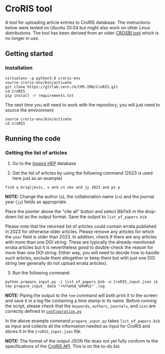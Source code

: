 # CroRIS tool

A tool for uploading article entries to CroRIS database. The instructions below were tested on Ubuntu 20.04 but might also work on other Linux distributions. The tool has been derived from an older [CROSBI tool](https://gitlab.cern.ch/CMS-IRB/crosbi) which is no longer in use.

## Getting started

### Installation

```
virtualenv -p python3.8 croris-env
source croris-env/bin/activate
git clone https://gitlab.cern.ch/CMS-IRB/CroRIS.git
cd CroRIS
pip install -r requirements.txt
```

The next time you will need to work with the repository, you will just need to source the environment

```
source croris-env/bin/activate
cd CroRIS
```

## Running the code

### Getting the list of articles

1. Go to the [Inspire HEP](https://inspirehep.net) database

2. Get the list of articles by using the following command (2023 is used here just as an example)

```
find a brigljevic, v and cn cms and jy 2023 and ps p
```

**NOTE:** Change the author (`a`), the collaboration name (`cn`) and the journal year (`jy`) fields as appropriate.

Place the pointer above the "cite all" button and select BibTeX in the drop-down list as the output format. Save the output to `list_of_papers.bib`

Please note that the returned list of articles could contain errata published in 2023 for otherwise older articles. Please remove any articles for which the `year` field is older than 2023. In addition, check if there are any articles with more than one DOI string. These are typically the already-mentioned errata articles but it is nevertheless good to double-check the reason for more than one DOI string. Either way, you will need to decide how to handle such articles, exclude them altogether or keep them but with just one DOI string (we generally do not upload errata articles).

3. Run the following command

```
python prepare_input.py -i list_of_papers.bib -o CroRIS_input.json |& tee prepare_input_`date "+%Y%m%d_%H%M%S"`.log
```

**NOTE:** Piping the output to the `tee` command will both print it to the screen and save it in a log file containing a time stamp in its name. Before running the script, please check that the `keywords`, `authors`, `journals`, and `issn` are correctly defined in [`configuration.py`](https://gitlab.cern.ch/CMS-IRB/CroRIS/blob/master/configuration.py)

In the above example command `prepare_input.py` takes `list_of_papers.bib` as input and collects all the information needed as input for CroRIS and stores it in the `CroRIS_input.json` file.

**NOTE:** The format of the output JSON file does not yet fully conform to the specifications of the [CroRIS API](https://wiki.srce.hr/display/CRORIS/CROSBI+API). This is on the to-do list.
